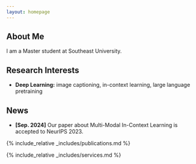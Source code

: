 ```yaml
---
layout: homepage
---
```


## About Me

I am a Master student at Southeast University.

## Research Interests

- **Deep Learning:** image captioning, in-context learning, large language pretraining

## News

- **[Sep. 2024]** Our paper about Multi-Modal In-Context Learning is accepted to NeurIPS 2023.

{% include_relative _includes/publications.md %}

{% include_relative _includes/services.md %}
